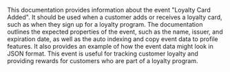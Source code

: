 This documentation provides information about the event "Loyalty Card Added". It should be used when a customer adds or
receives a loyalty card, such as when they sign up for a loyalty program. The documentation outlines the expected
properties of the event, such as the name, issuer, and expiration date, as well as the auto indexing and copy event data
to profile features. It also provides an example of how the event data might look in JSON format. This event is useful
for tracking customer loyalty and providing rewards for customers who are part of a loyalty program.

